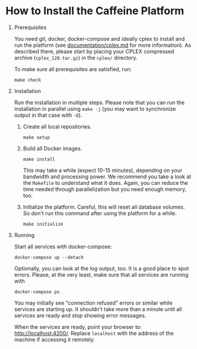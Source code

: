 # How to Install the Caffeine Platform

1. Prerequisites

    You need git, docker, docker-compose and ideally cplex to install and run
    the platform (see [documentation/cplex.md](cplex.md) for more information).
    As described there, please start by placing your CPLEX compressed archive
    (`cplex_128.tar.gz`) in the `cplex/` directory.

     To make sure all prerequisites are satisfied, run:

    ```
    make check
    ```

2. Installation

    Run the installation in multiple steps. Please note that you can run the
    installation in parallel using `make -j` (you may want to synchronize output
    in that case with `-O`).

    1. Create all local repositories.

        ```
        make setup
        ```
    2. Build all Docker images.

        ```
        make install
        ```

        This may take a while (expect 10-15 minutes), depending on your
        bandwidth and processing power. We recommend you take a look at the
        `Makefile` to understand what it does. Again, you can reduce the time
        needed through parallelization but you need enough memory, too.

    3. Initialize the platform. Careful, this will reset all database volumes.
        So don't run this command after using the platform for a while.

        ```
        make initialize
        ```

3. Running

    Start all services with docker-compose:

    ```
    docker-compose up --detach
    ```

    Optionally, you can look at the log output, too. It is a good place to spot
    errors.  Please, at the very least, make sure that all services are running
    with

    ```
    docker-compose ps
    ```

    You may initially see "connection refused" errors or similar while services
    are starting up. It shouldn't take more than a minute until all services are
    ready and stop showing error messages.

    When the services are ready, point your browser to:
    [http://localhost:4200/](http://localhost:4200/). Replace `localhost` with
    the address of the machine if accessing it remotely.

